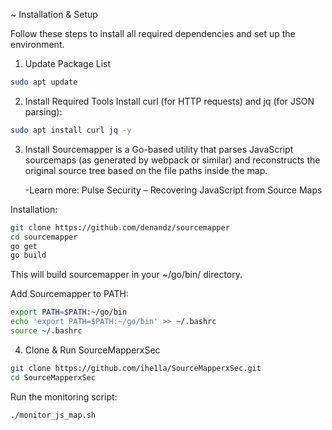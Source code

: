
~ Installation & Setup

Follow these steps to install all required dependencies and set up the environment.

1. Update Package List
```bash
sudo apt update
```
2. Install Required Tools
Install curl (for HTTP requests) and jq (for JSON parsing):

```bash
sudo apt install curl jq -y
```

3. Install
Sourcemapper is a Go-based utility that parses JavaScript sourcemaps (as generated by webpack or similar) and reconstructs the original source tree based on the file paths inside the map.

    -Learn more: Pulse Security – Recovering JavaScript from Source Maps

Installation:

```bash
git clone https://github.com/denandz/sourcemapper
cd sourcemapper
go get
go build
```
This will build sourcemapper in your ~/go/bin/ directory.

Add Sourcemapper to PATH:

```bash
export PATH=$PATH:~/go/bin
echo 'export PATH=$PATH:~/go/bin' >> ~/.bashrc
source ~/.bashrc
```

4. Clone & Run SourceMapperxSec
```bash
git clone https://github.com/ihe1la/SourceMapperxSec.git
cd SourceMapperxSec
```
Run the monitoring script:
```bash
./monitor_js_map.sh
```
